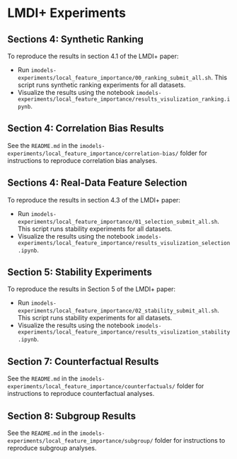 # LMDI+ Experiments

## Sections 4: Synthetic Ranking

To reproduce the results in section 4.1 of the LMDI+ paper:
- Run `imodels-experiments/local_feature_importance/00_ranking_submit_all.sh`. This script runs synthetic ranking experiments for all datasets.
- Visualize the results using the notebook `imodels-experiments/local_feature_importance/results_visulization_ranking.ipynb`.

## Section 4: Correlation Bias Results

See the `README.md` in the `imodels-experiments/local_feature_importance/correlation-bias/` folder for instructions to reproduce correlation bias analyses.

## Sections 4: Real-Data Feature Selection

To reproduce the results in section 4.3 of the LMDI+ paper:
- Run `imodels-experiments/local_feature_importance/01_selection_submit_all.sh`. This script runs stability experiments for all datasets.
- Visualize the results using the notebook `imodels-experiments/local_feature_importance/results_visulization_selection.ipynb`.

## Section 5: Stability Experiments

To reproduce the results in Section 5 of the LMDI+ paper:
- Run `imodels-experiments/local_feature_importance/02_stability_submit_all.sh`. This script runs stability experiments for all datasets.
- Visualize the results using the notebook `imodels-experiments/local_feature_importance/results_visulization_stability.ipynb`.

## Section 7: Counterfactual Results

See the `README.md` in the `imodels-experiments/local_feature_importance/counterfactuals/` folder for instructions to reproduce counterfactual analyses.

## Section 8: Subgroup Results

See the `README.md` in the `imodels-experiments/local_feature_importance/subgroup/` folder for instructions to reproduce subgroup analyses.
